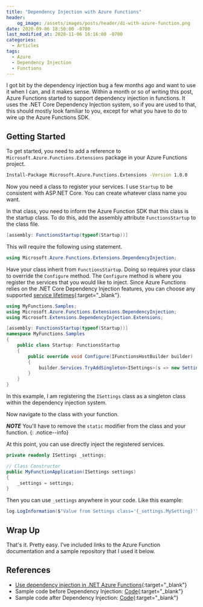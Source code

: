 ```yaml
---
title: "Dependency Injection with Azure Functions"
header:
    og_image: /assets/images/posts/header/di-with-azure-function.png
date: 2020-09-06 18:50:00 -0700
last_modified_at: 2020-11-06 16:16:00 -0700
categories:
  - Articles
tags:
  - Azure
  - Dependency Injection
  - Functions
---
```

I got bit by the dependency injection bug a few months ago and want to use it when I can, and it makes sense. Within a month or so of writing this post, Azure Functions started to support dependency injection in functions. It uses the .NET Core Dependency Injection system, so if you are used to that, this should mostly look familiar to you, except for what you have to do to wire up the Azure Functions SDK.

## Getting Started

To get started, you need to add a reference to `Microsoft.Azure.Functions.Extensions` package in your Azure Functions project.

```bash
Install-Package Microsoft.Azure.Functions.Extensions -Version 1.0.0
```

Now you need a class to register your services.  I use `Startup` to be consistent with ASP.NET Core.  You can create whatever class name you want.  

In that class, you need to inform the Azure Function SDK that this class is the startup class. To do this, add the assembly attribute `FunctionsStartup` to the class file.

```csharp
[assembly: FunctionsStartup(typeof(Startup))]
```

This will require the following using statement.

```csharp
using Microsoft.Azure.Functions.Extensions.DependencyInjection;
```

Have your class inherit from `FunctionsStartup`. Doing so requires your class to override the `Configure` method. The `Configure` method is where you register the services that you would like to inject. Since Azure Functions relies on the .NET Core Dependency Injection features, you can choose any supported [service lifetimes](https://docs.microsoft.com/en-us/azure/azure-functions/functions-dotnet-dependency-injection?WT.mc_id=DT-MVP-4024623#service-lifetimes){:target="_blank"}.

```csharp
using MyFunctions.Samples;
using Microsoft.Azure.Functions.Extensions.DependencyInjection;
using Microsoft.Extensions.DependencyInjection.Extensions;

[assembly: FunctionsStartup(typeof(Startup))]
namespace MyFunctions.Samples
{
    public class Startup: FunctionsStartup
    {
        public override void Configure(IFunctionsHostBuilder builder)
        {
            builder.Services.TryAddSingleton<ISettings>(s => new Settings());
        }
    }
}
```

In this example, I am registering the `ISettings` class as a singleton class within the dependency injection system.

Now navigate to the class with your function.

***NOTE*** You'll have to remove the `static` modifier from the class and your function.
{: .notice--info}

At this point, you can use directly inject the registered services.

```csharp
private readonly ISettings _settings;

// Class Constructor
public MyFunctionApplication(ISettings settings)
{
    _settings = settings;
}
```

Then you can use `_settings` anywhere in your code. Like this example:

```csharp
log.LogInformation($"Value from Settings class='{_settings.MySetting}'");
```

## Wrap Up

That's it. Pretty easy. I've included links to the Azure Function documentation and a sample repository that I used it below.

## References

* [Use dependency injection in .NET Azure Functions](https://docs.microsoft.com/en-us/azure/azure-functions/functions-dotnet-dependency-injection?WT.mc_id=DT-MVP-4024623){:target="_blank"}
* Sample code before Dependency Injection: [Code](https://github.com/jguadagno/Contacts/blob/28349f06d2ead5282381895feb975b2b1d6a4171/src/Contacts.Functions.ThumbnailCreator/CreateThumbnailImage.cs){:target="_blank"}
* Sample code after Dependency Injection: [Code](https://github.com/jguadagno/Contacts/blob/main/src/Contacts.Functions.ThumbnailCreator/CreateThumbnailImage.cs){:target="_blank"}
